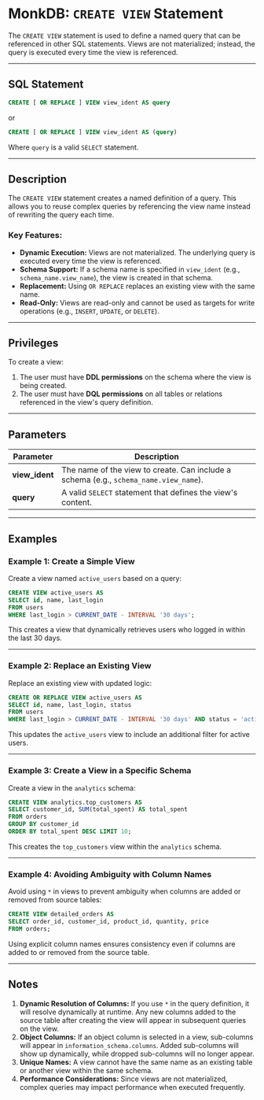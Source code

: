 # MonkDB: `CREATE VIEW` Statement

The `CREATE VIEW` statement is used to define a named query that can be referenced in other SQL statements. Views are not materialized; instead, the query is executed every time the view is referenced.

---

## SQL Statement

```sql
CREATE [ OR REPLACE ] VIEW view_ident AS query
```

or

```sql
CREATE [ OR REPLACE ] VIEW view_ident AS (query)
```

Where `query` is a valid `SELECT` statement.

---

## Description

The `CREATE VIEW` statement creates a named definition of a query. This allows you to reuse complex queries by referencing the view name instead of rewriting the query each time.

### Key Features:
- **Dynamic Execution:** Views are not materialized. The underlying query is executed every time the view is referenced.
- **Schema Support:** If a schema name is specified in `view_ident` (e.g., `schema_name.view_name`), the view is created in that schema.
- **Replacement:** Using `OR REPLACE` replaces an existing view with the same name.
- **Read-Only:** Views are read-only and cannot be used as targets for write operations (e.g., `INSERT`, `UPDATE`, or `DELETE`).

---

## Privileges

To create a view:
1. The user must have **DDL permissions** on the schema where the view is being created.
2. The user must have **DQL permissions** on all tables or relations referenced in the view's query definition.

---

## Parameters

| Parameter       | Description                                                                 |
|-----------------|-----------------------------------------------------------------------------|
| **view_ident**  | The name of the view to create. Can include a schema (e.g., `schema_name.view_name`). |
| **query**       | A valid `SELECT` statement that defines the view's content.                |

---

## Examples

### Example 1: Create a Simple View
Create a view named `active_users` based on a query:

```sql
CREATE VIEW active_users AS
SELECT id, name, last_login
FROM users
WHERE last_login > CURRENT_DATE - INTERVAL '30 days';
```


This creates a view that dynamically retrieves users who logged in within the last 30 days.

---

### Example 2: Replace an Existing View
Replace an existing view with updated logic:

```sql
CREATE OR REPLACE VIEW active_users AS
SELECT id, name, last_login, status
FROM users
WHERE last_login > CURRENT_DATE - INTERVAL '30 days' AND status = 'active';
```


This updates the `active_users` view to include an additional filter for active users.

---

### Example 3: Create a View in a Specific Schema
Create a view in the `analytics` schema:

```sql
CREATE VIEW analytics.top_customers AS
SELECT customer_id, SUM(total_spent) AS total_spent
FROM orders
GROUP BY customer_id
ORDER BY total_spent DESC LIMIT 10;
```


This creates the `top_customers` view within the `analytics` schema.

---

### Example 4: Avoiding Ambiguity with Column Names
Avoid using `*` in views to prevent ambiguity when columns are added or removed from source tables:

```sql
CREATE VIEW detailed_orders AS
SELECT order_id, customer_id, product_id, quantity, price
FROM orders;
```


Using explicit column names ensures consistency even if columns are added to or removed from the source table.

---

## Notes

1. **Dynamic Resolution of Columns:** If you use `*` in the query definition, it will resolve dynamically at runtime. Any new columns added to the source table after creating the view will appear in subsequent queries on the view.
2. **Object Columns:** If an object column is selected in a view, sub-columns will appear in `information_schema.columns`. Added sub-columns will show up dynamically, while dropped sub-columns will no longer appear.
3. **Unique Names:** A view cannot have the same name as an existing table or another view within the same schema.
4. **Performance Considerations:** Since views are not materialized, complex queries may impact performance when executed frequently.






